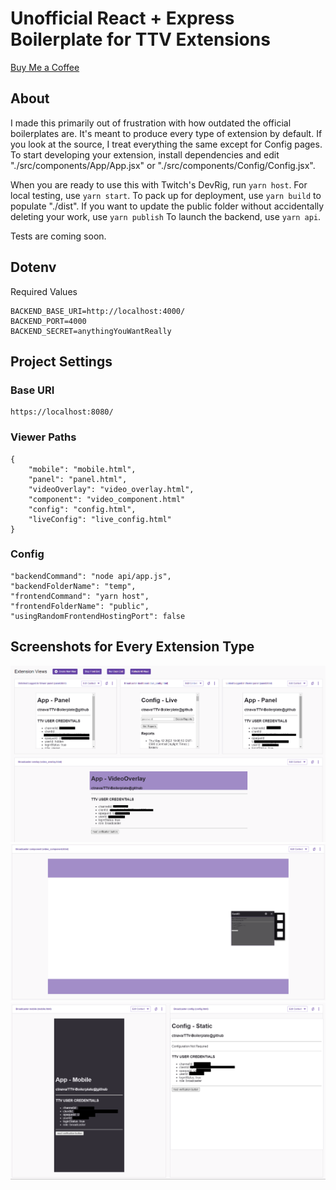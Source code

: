 # Unofficial React + Express Boilerplate for TTV Extensions
[Buy Me a Coffee](https://www.buymeacoffee.com/CAT6)
## About

I made this primarily out of frustration with how outdated the official boilerplates are. It's meant to produce every type of extension by default. If you look at the source, I treat everything the same except for Config pages. To start developing your extension, install dependencies and edit "./src/components/App/App.jsx" or "./src/components/Config/Config.jsx".

When you are ready to use this with Twitch's DevRig, run ```yarn host```.
For local testing, use ```yarn start```.
To pack up for deployment, use ```yarn build``` to populate "./dist".
If you want to update the public folder without accidentally deleting your work, use ```yarn publish```
To launch the backend, use ```yarn api```.

Tests are coming soon.

## Dotenv

Required Values
```
BACKEND_BASE_URI=http://localhost:4000/
BACKEND_PORT=4000
BACKEND_SECRET=anythingYouWantReally
```

## Project Settings

### Base URI
```
https://localhost:8080/
```

### Viewer Paths
```
{
    "mobile": "mobile.html",
    "panel": "panel.html",
    "videoOverlay": "video_overlay.html",
    "component": "video_component.html"
    "config": "config.html",
    "liveConfig": "live_config.html"
}
```

### Config
```
"backendCommand": "node api/app.js",
"backendFolderName": "temp",
"frontendCommand": "yarn host",
"frontendFolderName": "public",
"usingRandomFrontendHostingPort": false
```

## Screenshots for Every Extension Type
![Screenshot1](https://raw.githubusercontent.com/ctnava/TTV-Boilerplate/main/blob/1.PNG)
![Screenshot2](https://raw.githubusercontent.com/ctnava/TTV-Boilerplate/main/blob/2.PNG)
![Screenshot3](https://raw.githubusercontent.com/ctnava/TTV-Boilerplate/main/blob/3.PNG)

